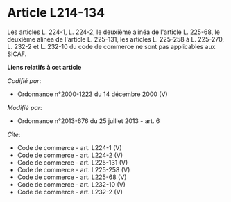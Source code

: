 # Article L214-134

Les articles L. 224-1, L. 224-2, le deuxième alinéa de l'article L. 225-68, le deuxième alinéa de l'article L. 225-131, les
articles L. 225-258 à L. 225-270, L. 232-2 et L. 232-10 du code de commerce ne sont pas applicables aux SICAF.

**Liens relatifs à cet article**

_Codifié par_:

  - Ordonnance n°2000-1223 du 14 décembre 2000 (V)

_Modifié par_:

  - Ordonnance n°2013-676 du 25 juillet 2013 - art. 6

_Cite_:

  - Code de commerce - art. L224-1 (V)
  - Code de commerce - art. L224-2 (V)
  - Code de commerce - art. L225-131 (V)
  - Code de commerce - art. L225-258 (V)
  - Code de commerce - art. L225-68 (V)
  - Code de commerce - art. L232-10 (V)
  - Code de commerce - art. L232-2 (V)
